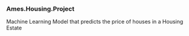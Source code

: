 ### Ames.Housing.Project
Machine Learning Model that predicts the price of houses in a Housing Estate
